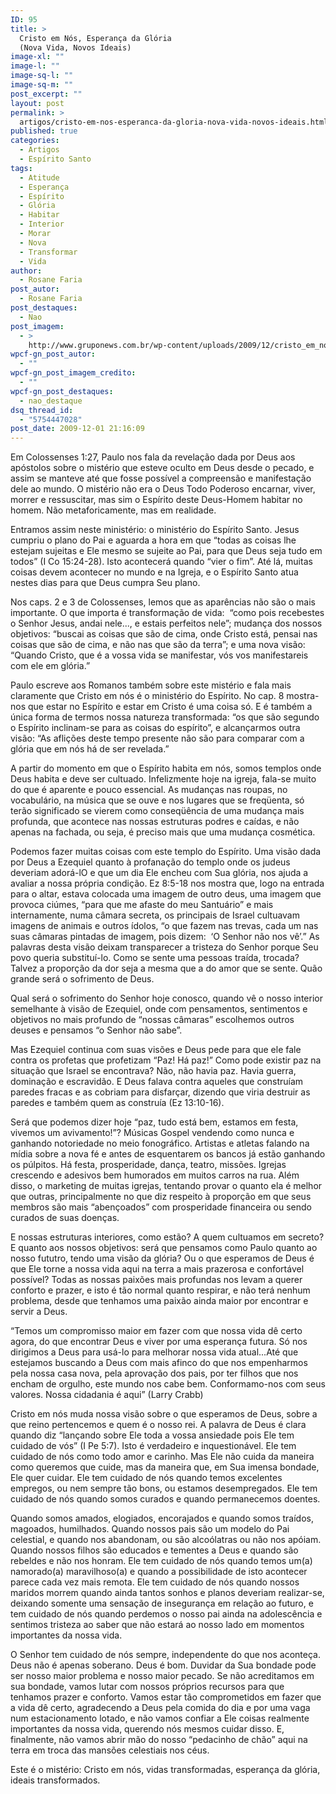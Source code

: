 ```yaml
---
ID: 95
title: >
  Cristo em Nós, Esperança da Glória
  (Nova Vida, Novos Ideais)
image-xl: ""
image-l: ""
image-sq-l: ""
image-sq-m: ""
post_excerpt: ""
layout: post
permalink: >
  artigos/cristo-em-nos-esperanca-da-gloria-nova-vida-novos-ideais.html
published: true
categories:
  - Artigos
  - Espírito Santo
tags:
  - Atitude
  - Esperança
  - Espírito
  - Glória
  - Habitar
  - Interior
  - Morar
  - Nova
  - Transformar
  - Vida
author:
  - Rosane Faria
post_autor:
  - Rosane Faria
post_destaques:
  - Nao
post_imagem:
  - >
    http://www.gruponews.com.br/wp-content/uploads/2009/12/cristo_em_nos_esperanca_da_gloria.jpg
wpcf-gn_post_autor:
  - ""
wpcf-gn_post_imagem_credito:
  - ""
wpcf-gn_post_destaques:
  - nao_destaque
dsq_thread_id:
  - "5754447028"
post_date: 2009-12-01 21:16:09
---
```

Em Colossenses 1:27, Paulo nos fala da revelação dada por Deus aos apóstolos sobre o mistério que esteve oculto em Deus desde o pecado, e assim se manteve até que fosse possível a compreensão e manifestação dele ao mundo. O mistério não era o Deus Todo Poderoso encarnar, viver, morrer e ressuscitar, mas sim o Espírito deste Deus-Homem habitar no homem. Não metaforicamente, mas em realidade.

Entramos assim neste ministério: o ministério do Espírito Santo. Jesus cumpriu o plano do Pai e aguarda a hora em que “todas as coisas lhe estejam sujeitas e Ele mesmo se sujeite ao Pai, para que Deus seja tudo em todos” (I Co 15:24-28). Isto acontecerá quando “vier o fim”. Até lá, muitas coisas devem acontecer no mundo e na Igreja, e o Espírito Santo atua nestes dias para que Deus cumpra Seu plano.

Nos caps. 2 e 3 de Colossenses, lemos que as aparências não são o mais importante. O que importa é transformação de vida:  “como pois recebestes o Senhor Jesus, andai nele..., e estais perfeitos nele”; mudança dos nossos objetivos: “buscai as coisas que são de cima, onde Cristo está, pensai nas coisas que são de cima, e não nas que são da terra”; e uma nova visão: “Quando Cristo, que é a vossa vida se manifestar, vós vos manifestareis com ele em glória.”

Paulo escreve aos Romanos também sobre este mistério e fala mais claramente que Cristo em nós é o ministério do Espírito. No cap. 8 mostra-nos que estar no Espírito e estar em Cristo é uma coisa só. E é também a única forma de termos nossa natureza transformada: “os que são segundo o Espírito inclinam-se para as coisas do espírito”, e alcançarmos outra visão: “As aflições deste tempo presente não são para comparar com a glória que em nós há de ser revelada.”

A partir do momento em que o Espírito habita em nós, somos templos onde Deus habita e deve ser cultuado. Infelizmente hoje na igreja, fala-se muito do que é aparente e pouco essencial. As mudanças nas roupas, no vocabulário, na música que se ouve e nos lugares que se freqüenta, só terão significado se vierem como conseqüência de uma mudança mais profunda, que acontece nas nossas estruturas podres e caídas, e não apenas na fachada, ou seja, é preciso mais que uma mudança cosmética.

Podemos fazer muitas coisas com este templo do Espírito. Uma visão dada por Deus a Ezequiel quanto à profanação do templo onde os judeus deveriam adorá-lO e que um dia Ele encheu com Sua glória, nos ajuda a avaliar a nossa própria condição. Ez 8:5-18 nos mostra que, logo na entrada para o altar, estava colocada uma imagem de outro deus, uma imagem que provoca ciúmes, “para que me afaste do meu Santuário” e mais internamente, numa câmara secreta, os principais de Israel cultuavam imagens de animais e outros ídolos, “o que fazem nas trevas, cada um nas suas câmaras pintadas de imagem, pois dizem:  ‘O Senhor não nos vê’.” As palavras desta visão deixam transparecer a tristeza do Senhor porque Seu povo queria substituí-lo. Como se sente uma pessoas traída, trocada? Talvez a proporção da dor seja a mesma que a do amor que se sente. Quão grande será o sofrimento de Deus.

Qual será o sofrimento do Senhor hoje conosco, quando vê o nosso interior semelhante à visão de Ezequiel, onde com pensamentos, sentimentos e objetivos no mais profundo de “nossas câmaras” escolhemos outros deuses e pensamos “o Senhor não sabe”.

Mas Ezequiel continua com suas visões e Deus pede para que ele fale contra os profetas que profetizam “Paz! Há paz!” Como pode existir paz na situação que Israel se encontrava? Não, não havia paz. Havia guerra, dominação e escravidão. E Deus falava contra aqueles que construíam paredes fracas e as cobriam para disfarçar, dizendo que viria destruir as paredes e também quem as construía (Ez 13:10-16).

Será que podemos dizer hoje “paz, tudo está bem, estamos em festa, vivemos um avivamento!”? Músicas Gospel vendendo como nunca e ganhando notoriedade no meio fonográfico. Artistas e atletas falando na mídia sobre a nova fé e antes de esquentarem os bancos já estão ganhando os púlpitos. Há festa, prosperidade, dança, teatro, missões. Igrejas crescendo e adesivos bem humorados em muitos carros na rua. Além disso, o marketing de muitas igrejas, tentando provar o quanto ela é melhor que outras, principalmente no que diz respeito à proporção em que seus membros são mais “abençoados” com prosperidade financeira ou sendo curados de suas doenças.

E nossas estruturas interiores, como estão? A quem cultuamos em secreto? E quanto aos nossos objetivos: será que pensamos como Paulo quanto ao nosso fututro, tendo uma visão da glória? Ou o que esperamos de Deus é que Ele torne a nossa vida aqui na terra a mais prazerosa e confortável possível? Todas as nossas paixões mais profundas nos levam a querer conforto e prazer, e isto é tão normal quanto respirar, e não terá nenhum problema, desde que tenhamos uma paixão ainda maior por encontrar e servir a Deus.

“Temos um compromisso maior em fazer com que nossa vida dê certo agora, do que encontrar Deus e viver por uma esperança futura. Só nos dirigimos a Deus para usá-lo para melhorar nossa vida atual...Até que estejamos buscando a Deus com mais afinco do que nos empenharmos pela nossa casa nova, pela aprovação dos pais, por ter filhos que nos encham de orgulho, este mundo nos cabe bem. Conformamo-nos com seus valores. Nossa cidadania é aqui” (Larry Crabb)

Cristo em nós muda nossa visão sobre o que esperamos de Deus, sobre a que reino pertencemos e quem é o nosso rei. A palavra de Deus é clara quando diz “lançando sobre Ele toda a vossa ansiedade pois Ele tem cuidado de vós” (I Pe 5:7). Isto é verdadeiro e inquestionável. Ele tem cuidado de nós como todo amor e carinho. Mas Ele não cuida da maneira como queremos que cuide, mas da maneira que, em Sua imensa bondade, Ele quer cuidar. Ele tem cuidado de nós quando temos excelentes empregos, ou nem sempre tão bons, ou estamos desempregados. Ele tem cuidado de nós quando somos curados e quando permanecemos doentes.

Quando somos amados, elogiados, encorajados e quando somos traídos, magoados, humilhados. Quando nossos pais são um modelo do Pai celestial, e quando nos abandonam, ou são alcoólatras ou não nos apóiam. Quando nossos filhos são educados e tementes a Deus e quando são rebeldes e não nos honram. Ele tem cuidado de nós quando temos um(a) namorado(a) maravilhoso(a) e quando a possibilidade de isto acontecer parece cada vez mais remota. Ele tem cuidado de nós quando nossos maridos morrem quando ainda tantos sonhos e planos deveriam realizar-se, deixando somente uma sensação de insegurança em relação ao futuro, e tem cuidado de nós quando perdemos o nosso pai ainda na adolescência e sentimos tristeza ao saber que não estará ao nosso lado em momentos importantes da nossa vida.

O Senhor tem cuidado de nós sempre, independente do que nos aconteça. Deus não é apenas soberano. Deus é bom. Duvidar da Sua bondade pode ser nosso maior problema e nosso maior pecado. Se não acreditamos em sua bondade, vamos lutar com nossos próprios recursos para que tenhamos prazer e conforto. Vamos estar tão comprometidos em fazer que a vida dê certo, agradecendo a Deus pela comida do dia e por uma vaga num estacionamento lotado, e não vamos confiar a Ele coisas realmente importantes da nossa vida, querendo nós mesmos cuidar disso. E, finalmente, não vamos abrir mão do nosso “pedacinho de chão” aqui na terra em troca das mansões celestiais nos céus.

Este é o mistério: Cristo em nós, vidas transformadas, esperança da glória, ideais transformados.